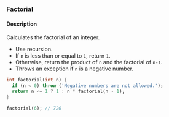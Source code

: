 ### Factorial

#### Description



Calculates the factorial of an integer.

- Use recursion.
- If `n` is less than or equal to `1`, return `1`.
- Otherwise, return the product of `n` and the factorial of `n-1`.
- Throws an exception if `n` is a negative number.

```dart
int factorial(int n) {
  if (n < 0) throw ('Negative numbers are not allowed.');
  return n <= 1 ? 1 : n * factorial(n - 1);
}
```

```dart
factorial(6); // 720
```
